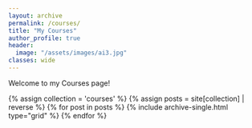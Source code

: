 ```yaml
---
layout: archive
permalink: /courses/
title: "My Courses"
author_profile: true
header:
  image: "/assets/images/ai3.jpg"
classes: wide
---
```


Welcome to my Courses page!

<div class="grid__wrapper">
  {% assign collection = 'courses' %}
  {% assign posts = site[collection] | reverse %}
  {% for post in posts %}
    {% include archive-single.html type="grid" %}
  {% endfor %}
</div>
